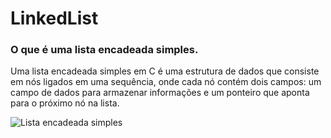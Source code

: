 # LinkedList

### O que é uma lista encadeada simples.

Uma lista encadeada simples em C é uma estrutura de dados que consiste em nós ligados em uma sequência, onde cada nó contém dois campos: um campo de dados para armazenar informações e um ponteiro que aponta para o próximo nó na lista.

![Lista encadeada simples](https://github.com/JhoanDev/LinkedList/ListaEncadeadaSimples/Img)